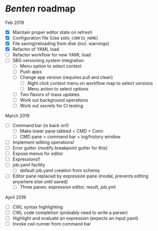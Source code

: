 # _Benten_ roadmap

Feb 2019
- [x] Maintain proper editor state on refresh
- [x] Configuration file (Use `$XDG_CONFIG_HOME`)
- [x] File saving/reloading from disk (incl. warnings)
- [x] Refactor of YAML load
- [ ] Refactor workflow for new YAML load
- [ ] SBG versioning system integration
  - [ ] Menu option to select context
  - [ ] Push apps
  - [ ] Change app version (requires pull and clean)
    - [ ] Right click context menu on workflow map to select versions
    - [ ] Menu action to select options
  - [ ] Two flavors of mass updates
  - [ ] Work out background operations
  - [ ] Work out secrets for CI testing
  
March 2019
- [ ] Command bar (is back on!)
  - [ ] Make lower pane tabbed = CMD + Conn
  - [ ] CMD pane = command bar + log/history window
- [ ] Implement editing operations!
- [ ] Error gutter (modify breakpoint gutter for this)
- [ ] Expose menus for editor
- [ ] Expressions!!
 - [ ] job.yaml facility
   - [ ] default job.yaml creation from schema
 - [ ] Editor pane replaced by expression pane (modal, prevents editing anywhere else until saved)
   - [ ] Three panes: expression editor, result, job.yml

April 2019
- [ ] CWL syntax highlighting
- [ ] CWL code completion (probably need to write a parser)
- [ ] Highlight and evaluate an expression (expects an input.yaml)
- [ ] Invoke cwl-runner from command bar
